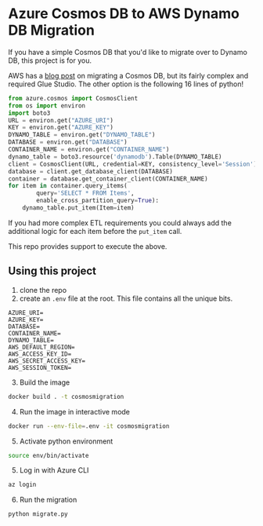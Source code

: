 
# Azure Cosmos DB to AWS Dynamo DB Migration

If you have a simple Cosmos DB that you'd like to migrate over to Dynamo DB, this project is for you. 

AWS has a [blog post](https://aws.amazon.com/blogs/database/migrate-from-azure-cosmos-db-to-amazon-dynamodb-using-aws-glue/) on migrating a Cosmos DB, but its fairly complex and required Glue Studio. The other option is the following 16 lines of python!

```python
from azure.cosmos import CosmosClient
from os import environ
import boto3 
URL = environ.get("AZURE_URI")
KEY = environ.get("AZURE_KEY")
DYNAMO_TABLE = environ.get("DYNAMO_TABLE")
DATABASE = environ.get("DATABASE")
CONTAINER_NAME = environ.get("CONTAINER_NAME")
dynamo_table = boto3.resource('dynamodb').Table(DYNAMO_TABLE)
client = CosmosClient(URL, credential=KEY, consistency_level='Session')
database = client.get_database_client(DATABASE)
container = database.get_container_client(CONTAINER_NAME)
for item in container.query_items(
        query='SELECT * FROM Items',
        enable_cross_partition_query=True):
    dynamo_table.put_item(Item=item)
```

If you had more complex ETL requirements you could always add the additional logic for each item before the `put_item` call. 

This repo provides support to execute the above.




## Using this project

1. clone the repo
2. create an `.env` file at the root. This file contains all the unique bits.
```
AZURE_URI=
AZURE_KEY=
DATABASE=
CONTAINER_NAME=
DYNAMO_TABLE=
AWS_DEFAULT_REGION=
AWS_ACCESS_KEY_ID=
AWS_SECRET_ACCESS_KEY=
AWS_SESSION_TOKEN=
```
3. Build the image
``` bash
docker build . -t cosmosmigration
```
4. Run the image in interactive mode
```bash
docker run --env-file=.env -it cosmosmigration
```
5. Activate python environment
```bash
source env/bin/activate
```
5. Log in with Azure CLI
```bash
az login
```
6. Run the migration 
``` bash
python migrate.py
```